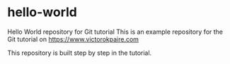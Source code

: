 # hello-world
Hello World repository for Git tutorial 
This is an example repository for the Git tutorial on https://www.victorokpaire.com

This repository is built step by step in the tutorial.
